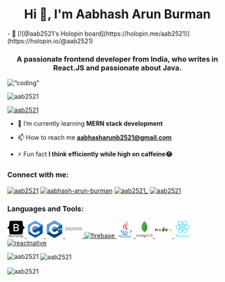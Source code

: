 <h1 align="center">Hi 👋, I'm Aabhash Arun Burman</h1>
- 📌 [![@aab2521's Holopin board](https://holopin.me/aab2521)](https://holopin.io/@aab2521)
<h3 align="center">A passionate frontend developer from India, who writes in React.JS and passionate about Java.</h3>
<img align=”right” alt=”coding” width=”400” src =https://i.gifer.com/3Eqa.gif>

<p align="left"> <img src="https://komarev.com/ghpvc/?username=aab2521&label=Profile%20views&color=0e75b6&style=flat" alt="aab2521" /> </p>

<p align="left"> <a href="https://twitter.com/aab2521" target="blank"><img src="https://img.shields.io/twitter/follow/aab2521?logo=twitter&style=for-the-badge" alt="aab2521" /></a> </p>


- 🌱 I’m currently learning **MERN stack development**

- 📫 How to reach me **aabhasharunb2521@gmail.com**

- ⚡ Fun fact **I think efficiently while high on caffeine😂**

<h3 align="left">Connect with me:</h3>
<p align="left">
<a href="https://twitter.com/aab2521" target="blank"><img align="center" src="https://raw.githubusercontent.com/rahuldkjain/github-profile-readme-generator/master/src/images/icons/Social/twitter.svg" alt="aab2521" height="30" width="40" /></a>
<a href="https://linkedin.com/in/aabhash-arun-burman" target="blank"><img align="center" src="https://raw.githubusercontent.com/rahuldkjain/github-profile-readme-generator/master/src/images/icons/Social/linked-in-alt.svg" alt="aabhash-arun-burman" height="30" width="40" /></a>
<a href="https://instagram.com/aab2521_" target="blank"><img align="center" src="https://raw.githubusercontent.com/rahuldkjain/github-profile-readme-generator/master/src/images/icons/Social/instagram.svg" alt="aab2521_" height="30" width="40" /></a>
<a href="https://www.leetcode.com/aab2521" target="blank"><img align="center" src="https://raw.githubusercontent.com/rahuldkjain/github-profile-readme-generator/master/src/images/icons/Social/leet-code.svg" alt="aab2521" height="30" width="40" /></a>
</p>

<h3 align="left">Languages and Tools:</h3>
<p align="left"> <a href="https://getbootstrap.com" target="_blank" rel="noreferrer"> <img src="https://raw.githubusercontent.com/devicons/devicon/master/icons/bootstrap/bootstrap-plain-wordmark.svg" alt="bootstrap" width="40" height="40"/> </a> <a href="https://www.cprogramming.com/" target="_blank" rel="noreferrer"> <img src="https://raw.githubusercontent.com/devicons/devicon/master/icons/c/c-original.svg" alt="c" width="40" height="40"/> </a> <a href="https://www.w3schools.com/cpp/" target="_blank" rel="noreferrer"> <img src="https://raw.githubusercontent.com/devicons/devicon/master/icons/cplusplus/cplusplus-original.svg" alt="cplusplus" width="40" height="40"/> </a> <a href="https://expressjs.com" target="_blank" rel="noreferrer"> <img src="https://raw.githubusercontent.com/devicons/devicon/master/icons/express/express-original-wordmark.svg" alt="express" width="40" height="40"/> </a> <a href="https://firebase.google.com/" target="_blank" rel="noreferrer"> <img src="https://www.vectorlogo.zone/logos/firebase/firebase-icon.svg" alt="firebase" width="40" height="40"/> </a> <a href="https://www.java.com" target="_blank" rel="noreferrer"> <img src="https://raw.githubusercontent.com/devicons/devicon/master/icons/java/java-original.svg" alt="java" width="40" height="40"/> </a> <a href="https://www.mongodb.com/" target="_blank" rel="noreferrer"> <img src="https://raw.githubusercontent.com/devicons/devicon/master/icons/mongodb/mongodb-original-wordmark.svg" alt="mongodb" width="40" height="40"/> </a> <a href="https://nodejs.org" target="_blank" rel="noreferrer"> <img src="https://raw.githubusercontent.com/devicons/devicon/master/icons/nodejs/nodejs-original-wordmark.svg" alt="nodejs" width="40" height="40"/> </a> <a href="https://reactjs.org/" target="_blank" rel="noreferrer"> <img src="https://raw.githubusercontent.com/devicons/devicon/master/icons/react/react-original-wordmark.svg" alt="react" width="40" height="40"/> </a> <a href="https://reactnative.dev/" target="_blank" rel="noreferrer"> <img src="https://reactnative.dev/img/header_logo.svg" alt="reactnative" width="40" height="40"/> </a> </p>

<p><img align="left" src="https://github-readme-stats.vercel.app/api/top-langs?username=aab2521&show_icons=true&locale=en&layout=compact" alt="aab2521" /></p>

<p>&nbsp;<img align="center" src="https://github-readme-stats.vercel.app/api?username=aab2521&show_icons=true&locale=en" alt="aab2521" /></p>

<p><img align="center" src="https://github-readme-streak-stats.herokuapp.com/?user=aab2521&" alt="aab2521" /></p>
